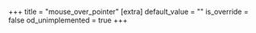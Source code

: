+++
title = "mouse_over_pointer"
[extra]
default_value = ""
is_override = false
od_unimplemented = true
+++